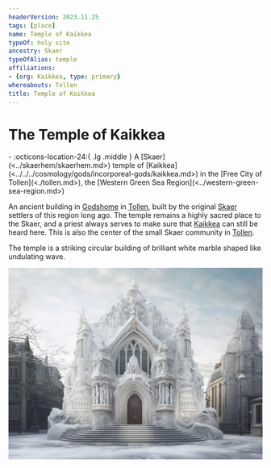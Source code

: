 ```yaml
---
headerVersion: 2023.11.25
tags: [place]
name: Temple of Kaikkea
typeOf: holy site
ancestry: Skaer
typeOfAlias: temple
affiliations:
- {org: Kaikkea, type: primary}
whereabouts: Tollen
title: Temple of Kaikkea
---
```

# The Temple of Kaikkea
<div class="grid cards ext-narrow-margin ext-one-column" markdown>
-    :octicons-location-24:{ .lg .middle } A [Skaer](<../skaerhem/skaerhem.md>) temple of [Kaikkea](<../../../cosmology/gods/incorporeal-gods/kaikkea.md>) in the [Free City of Tollen](<./tollen.md>), the [Western Green Sea Region](<../western-green-sea-region.md>)  
</div>


An ancient building in [Godshome](<./godshome.md>) in [Tollen](<./tollen.md>), built by the original [Skaer](<../skaerhem/skaerhem.md>) settlers of this region long ago. The temple remains a highly sacred place to the Skaer, and a priest always serves to make sure that [Kaikkea](<../../../cosmology/gods/incorporeal-gods/kaikkea.md>) can still be heard here. This is also the center of the small Skaer community in [Tollen](<./tollen.md>).

The temple is a striking circular building of brilliant white marble shaped like undulating wave.

![Tollen Kaikkea V2](../../../assets/tollen-kaikkea-v2.png)
